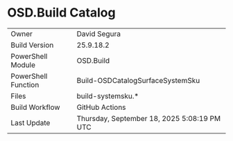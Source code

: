 ﻿# OSD.Build Catalog

| | |
|-|-|
| Owner | David Segura |
| Build Version | 25.9.18.2 |
| PowerShell Module | OSD.Build |
| PowerShell Function | Build-OSDCatalogSurfaceSystemSku |
| Files | build-systemsku.* |
| Build Workflow | GitHub Actions |
| Last Update | Thursday, September 18, 2025 5:08:19 PM UTC |
